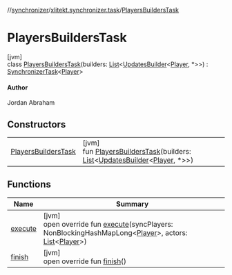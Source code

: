 //[synchronizer](../../../index.md)/[xlitekt.synchronizer.task](../index.md)/[PlayersBuildersTask](index.md)

# PlayersBuildersTask

[jvm]\
class [PlayersBuildersTask](index.md)(builders: [List](https://kotlinlang.org/api/latest/jvm/stdlib/kotlin.collections/-list/index.html)&lt;[UpdatesBuilder](../../xlitekt.synchronizer.builder/-updates-builder/index.md)&lt;[Player](../../../../game/game/xlitekt.game.actor.player/-player/index.md), *&gt;&gt;) : [SynchronizerTask](../-synchronizer-task/index.md)&lt;[Player](../../../../game/game/xlitekt.game.actor.player/-player/index.md)&gt; 

#### Author

Jordan Abraham

## Constructors

| | |
|---|---|
| [PlayersBuildersTask](-players-builders-task.md) | [jvm]<br>fun [PlayersBuildersTask](-players-builders-task.md)(builders: [List](https://kotlinlang.org/api/latest/jvm/stdlib/kotlin.collections/-list/index.html)&lt;[UpdatesBuilder](../../xlitekt.synchronizer.builder/-updates-builder/index.md)&lt;[Player](../../../../game/game/xlitekt.game.actor.player/-player/index.md), *&gt;&gt;) |

## Functions

| Name | Summary |
|---|---|
| [execute](execute.md) | [jvm]<br>open override fun [execute](execute.md)(syncPlayers: NonBlockingHashMapLong&lt;[Player](../../../../game/game/xlitekt.game.actor.player/-player/index.md)&gt;, actors: [List](https://kotlinlang.org/api/latest/jvm/stdlib/kotlin.collections/-list/index.html)&lt;[Player](../../../../game/game/xlitekt.game.actor.player/-player/index.md)&gt;) |
| [finish](finish.md) | [jvm]<br>open override fun [finish](finish.md)() |
